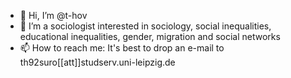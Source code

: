 - 👋 Hi, I’m @t-hov
- 👀 I’m a sociologist interested in sociology, social inequalities, educational inequalities, gender, migration and social networks
- 📫 How to reach me: It's best to drop an e-mail to th92suro[[att]]studserv.uni-leipzig.de

<!---
t-hov/t-hov is a ✨ special ✨ repository because its `README.md` (this file) appears on your GitHub profile.
You can click the Preview link to take a look at your changes.
--->
